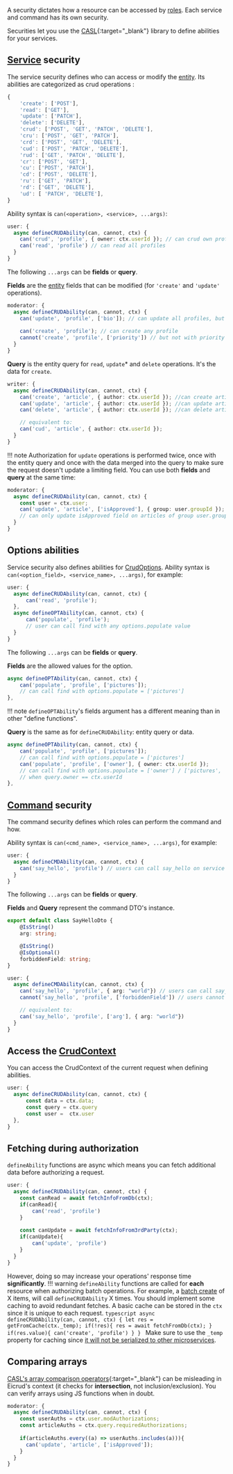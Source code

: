 A security dictates how a resource can be accessed by [roles](./roles.md). Each service and command has its own security.

Securities let you use the [CASL](https://casl.js.org/){:target="_blank"} library to define abilities for your services.

## [Service](../services/definition.md) security

The service security defines who can access or modify the [entity](../services/entity.md). Its abilities are categorized as crud operations :

```typescript
{
    'create': ['POST'],
    'read': ['GET'],
    'update': ['PATCH'],
    'delete': ['DELETE'],
    'crud': ['POST', 'GET', 'PATCH', 'DELETE'],
    'cru': ['POST', 'GET', 'PATCH'],
    'crd': ['POST', 'GET', 'DELETE'],
    'cud': ['POST', 'PATCH', 'DELETE'],
    'rud': ['GET', 'PATCH', 'DELETE'],
    'cr': ['POST', 'GET'],
    'cu': ['POST', 'PATCH'],
    'cd': ['POST', 'DELETE'],
    'ru': ['GET', 'PATCH'],
    'rd': ['GET', 'DELETE'],
    'ud': [ 'PATCH', 'DELETE'],
}
```
Ability syntax is `can(<operation>, <service>, ...args)`:
```typescript title="services/profile/profile.security.ts"
user: {
  async defineCRUDAbility(can, cannot, ctx) {
    can('crud', 'profile', { owner: ctx.userId }); // can crud own profile
    can('read', 'profile') // can read all profiles
  }
}
```
The following `...args` can be **fields** or **query**.

**Fields** are the [entity](./../services/entity.md) fields that can be modified (for `'create'` and `'update'` operations).
```typescript
moderator: {
  async defineCRUDAbility(can, cannot, ctx) {
    can('update', 'profile', ['bio']); // can update all profiles, but only their bio
    
    can('create', 'profile'); // can create any profile
    cannot('create', 'profile', ['priority']) // but not with priority specified
  }
}
```
**Query** is the entity query for `read`, `update`* and `delete` operations. It's the data for `create`.
```typescript
writer: {
  async defineCRUDAbility(can, cannot, ctx) {
    can('create', 'article', { author: ctx.userId }); //can create article with author == userId
    can('update', 'article', { author: ctx.userId }); //can update articles where author == userId
    can('delete', 'article', { author: ctx.userId }); //can delete articles where author == userId

    // equivalent to:
    can('cud', 'article', { author: ctx.userId }); 
  }
}
```
!!! note
    Authorization for `update` operations is performed twice, once with the entity query and once with the data merged into the query to make sure the request doesn't update a limiting field.
You can use both **fields** and **query** at the same time:
```typescript
moderator: {
  async defineCRUDAbility(can, cannot, ctx) {
    const user = ctx.user;
    can('update', 'article', ['isApproved'], { group: user.groupId });
    // can only update isApproved field on articles of group user.groupId
  }
}
```
## Options abilities
Service security also defines abilities for [CrudOptions](../services/options.md).
Ability syntax is `can(<option_field>, <service_name>, ...args)`, for example: 
```typescript title="services/profile/profile.security.ts"
user: {
  async defineCRUDAbility(can, cannot, ctx) {
      can('read', 'profile'); 
  },
  async defineOPTAbility(can, cannot, ctx) {
      can('populate', 'profile'); 
      // user can call find with any options.populate value
  }
}
```

The following `...args` can be **fields** or **query**.
  
**Fields** are the allowed values for the option.
```typescript
async defineOPTAbility(can, cannot, ctx) {
    can('populate', 'profile', ['pictures']); 
    // can call find with options.populate = ['pictures']
},
```
!!! note
    `defineOPTAbility`'s fields argument has a different meaning than in other "define functions".

**Query** is the same as for `defineCRUDAbility`: entity query or data.
```typescript
async defineOPTAbility(can, cannot, ctx) {
    can('populate', 'profile', ['pictures']); 
    // can call find with options.populate = ['pictures']
    can('populate', 'profile', ['owner'], { owner: ctx.userId }); 
    // can call find with options.populate = ['owner'] / ['pictures', 'owner']
    // when query.owner == ctx.userId
},
```

## [Command](../services/commands.md) security
The command security defines which roles can perform the command and how.

Ability syntax is `can(<cmd_name>, <service_name>, ...args)`, for example:
```typescript title="say_hello.security.ts"
user: {
  async defineCMDAbility(can, cannot, ctx) {
    can('say_hello', 'profile') // users can call say_hello on service profile
  }
}
```
The following `...args` can be **fields** or **query**.

**Fields** and **Query** represent the command DTO's instance.
```typescript
export default class SayHelloDto {
    @IsString()
    arg: string;

    @IsString()
    @IsOptional()
    forbiddenField: string;
}
```
```typescript
user: {
  async defineCMDAbility(can, cannot, ctx) {
    can('say_hello', 'profile', { arg: "world"}) // users can call say_hello with arg == world
    cannot('say_hello', 'profile', ['forbiddenField']) // users cannot call say_hello with forbiddenField defined

    // equivalent to:
    can('say_hello', 'profile', ['arg'], { arg: "world"}) 
  }
}
```

## Access the [CrudContext](../context.md)
You can access the CrudContext of the current request when defining abilities.
```typescript
user: {
  async defineCRUDAbility(can, cannot, ctx) {
      const data = ctx.data;
      const query = ctx.query
      const user =  ctx.user
  },
}
```

## Fetching during authorization
`defineAbility` functions are async which means you can fetch additional data before authorizing a request.
```typescript
user: {
  async defineCRUDAbility(can, cannot, ctx) {
    const canRead = await fetchInfoFromDb(ctx);
    if(canRead){
        can('read', 'profile')
    }
    
    const canUpdate = await fetchInfoFrom3rdParty(ctx);
    if(canUpdate){
        can('update', 'profile')
    }
  }
}
```
However, doing so may increase your operations' response time **significantly**.
!!! warning 
    `defineAbility` functions are called for **each** resource when authorizing batch operations. For example, a [batch create](../services/operations.md#createbatch) of X items, will call `defineCRUDAbility` X times. You should implement some caching to avoid redundant fetches. A basic cache can be stored in the `ctx` since it is unique to each request.
    ```typescript
    async defineCRUDAbility(can, cannot, ctx) {
        let res = getFromCache(ctx._temp);
        if(!res){
            res = await fetchFromDb(ctx);
        }
        if(res.value){
            can('create', 'profile')
        }
    }
    ```
    Make sure to use the `_temp` property for caching since [it will not be serialized to other microservices](../context.md#caching).


## Comparing arrays
[CASL's array comparison operators](https://casl.js.org/v6/en/guide/conditions-in-depth#supported-operators){:target="_blank"} can be misleading in Eicrud's context (it checks for **intersection**, not inclusion/exclusion). You can verify arrays using JS functions when in doubt.
```typescript
moderator: {
  async defineCRUDAbility(can, cannot, ctx) {
    const userAuths = ctx.user.modAuthorizations;
    const articleAuths = ctx.query.requiredAuthorizations;
    
    if(articleAuths.every((a) => userAuths.includes(a))){
      can('update', 'article', ['isApproved']);
    }
  }
}
```